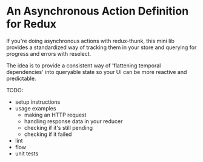 # An Asynchronous Action Definition for Redux

If you're doing asynchronous actions with redux-thunk, this mini lib provides a standardized way of tracking them in your store and querying for progress and errors with reselect.

The idea is to provide a consistent way of 'flattening temporal dependencies' into queryable state so your UI can be more reactive and predictable.

TODO:
* setup instructions
* usage examples
  * making an HTTP request
  * handling response data in your reducer
  * checking if it's still pending
  * checking if it failed
* lint
* flow
* unit tests
